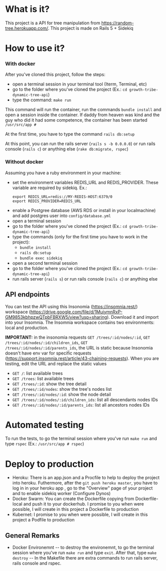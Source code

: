 # What is it?

This project is a API for tree manipulation from https://random-tree.herokuapp.com/. This project is made on Rails 5 + Sidekiq

# How to use it?

### With docker
After you've cloned this project, follow the steps:
- open a terminal session in your terminal tool (Iterm, Terminal, etc)
- go to the folder where you've cloned the project (Ex.: ```cd growth-tribe-dynamic-tree-api```)
- type the command: ```make run```

This command will run the container, run the commands `bundle install` and open a session inside the container. If daddy from heaven was kind and the guy who did it had some competence, the container has been started ```/usr/src/app #```

At the first time, you have to type the command `rails db:setup`

At this point, you can run the rails server (`rails s -b 0.0.0.0`) or run rails console (`rails c`) or anything else (`rake db:migrate, rspec`)

### Without docker

Assuming you have a ruby environment in your machine:
- set the environment variables REDIS_URL and REDIS_PROVIDER. These variable are required by sidekiq. Ex.:
    ````
    export REDIS_URL=redis://MY-REDIS-HOST:6379/0
    export REDIS_PROVIDER=REDIS_URL
    ````
- enable a Postgree database (AWS RDS or install in your localmachine) and add postgres user into `config/database.yml`
- open a terminal session
- go to the folder where you've cloned the project (Ex.: ```cd growth-tribe-dynamic-tree-api```)
- type the commands (only for the first time you have to work in the project):
    -  `bundle install`
    - `rails db:setup`
    - `bundle exec sidekiq`
-  open a second terminal session
-  go to the folder where you've cloned the project (Ex.: ```cd growth-tribe-dynamic-tree-api```)
-  run rails server (`rails s`) or run rails console (`rails c`) or anything else


## API endpoints
You can test the API using this Insonomia (https://insomnia.rest/) workspace (https://drive.google.com/file/d/1MuiymnRxP-GM9853kbhpzwQTpbFBRXW5/view?usp=sharing). Download it and import into your Insomnia. The Insomnia workspace contains two environments: local and production.

__IMPORTANT:__ in the insonomia requests `GET /trees/:id/nodes/:id`, `GET /trees/:id/nodes/:id/children_ids`, `GET /trees/:id/nodes/:id/parents_ids`, the URL is static because Insonomia doesn't have env var for specific requests (https://support.insomnia.rest/article/43-chaining-requests). When you are testing, edit the URL and replace the static values

- `GET /`: list available trees
- `GET /trees`: list available trees
- `GET /trees/:id`: show the tree detail
- `GET /trees/:id/nodes`: show the tree's nodes list
- `GET /trees/:id/nodes/:id`: show the node detail
- `GET /trees/:id/nodes/:id/children_ids`: list all descendants nodes IDs
- `GET /trees/:id/nodes/:id/parents_ids`: list all ancestors nodes IDs

# Automated testing
To run the tests, to go the terminal session where you've run `make run` and type `rspec` (Ex.: `/usr/src/app # rspec`)

# Deploy to production
- Heroku: There is an app.json and a Procfile to help to deploy the project into heroku. Futhermore, after the `git push heroku master`, you have to log in in your heroku app , go to the "Overview" page of your project and to enable sidekiq worker (Configure Dynos)
- Docker Swarm: You can create the Dockerfile copying from Dockerfile-local and push it to your dockerhub. I promise to you when were possible, I will create in this project a Dockerfile to production
- Kubernet: I promise to you when were possible, I will create in this project a Podfile to production

## General Remarks
- Docker Environemnt
-- to destroy the environemnt, to go the terminal session where you've run `make run` and type `exit`. After that, type `make destroy`
-- In the Makefile there are extra commands to run rails server, rails console and rspec.
